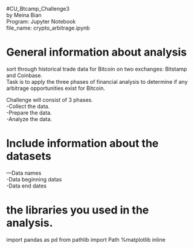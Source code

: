 #CU_Btcamp_Challenge3 <br />
by Meina Bian  <br />
Program: Jupyter Notebook  
file_name: crypto_arbitrage.ipynb  

# General information about analysis  
sort through historical trade data for Bitcoin on two exchanges: Bitstamp and Coinbase.   
Task is to apply the three phases of financial analysis to determine if any arbitrage opportunities exist for Bitcoin.  

Challenge will consist of 3 phases.  
-Collect the data.  
-Prepare the data.  
-Analyze the data.  

# Include information about the datasets  
—Data names   
-Data beginning datas  
-Data end dates  

# the libraries you used in the analysis.  
import pandas as pd
from pathlib import Path
%matplotlib inline

